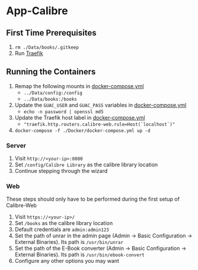 # App-Calibre

## First Time Prerequisites

1. `rm ./Data/books/.gitkeep`
2. Run [Traefik](https://github.com/HackingServerHomelab/App-Traefik)

## Running the Containers

1. Remap the following mounts in [docker-compose.yml](./Docker/docker-compose.yml)
    * `../Data/config:/config`
    * `../Data/books:/books`
2. Update the `GUAC_USER` and `GUAC_PASS` variables in [docker-compose.yml](./Docker/docker-compose.yml)
    * `echo -n password | openssl md5`
3. Update the Traefik host label in [docker-compose.yml](./Docker/docker-compose.yml)
    * ``"traefik.http.routers.calibre-web.rule=Host(`localhost`)"``
4. `docker-compose -f ./Docker/docker-compose.yml up -d`


### Server

1. Visit `http://<your-ip>:8080`
2. Set `/config/Calibre Library` as the calibre library location
3. Continue stepping through the wizard


### Web

These steps should only have to be performed during the first setup of
Calibre-Web

1. Visit `https://<your-ip>/`
2. Set `/books` as the calibre library location
3. Default credentials are `admin:admin123`
4. Set the path of unrar in the admin page (Admin -> Basic Configuration -> External Binaries). Its path is `/usr/bin/unrar`
5. Set the path of the E-Book converter (Admin -> Basic Configuration -> External Binaries). Its path is `/usr/bin/ebook-convert`
6. Configure any other options you may want

